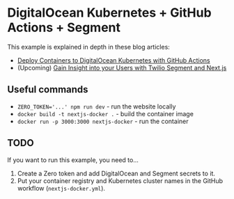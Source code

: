 # DigitalOcean Kubernetes + GitHub Actions + Segment

This example is explained in depth in these blog articles:

- [Deploy Containers to DigitalOcean Kubernetes with GitHub Actions](https://www.tryzero.com/blog/deploy-containers-to-digitalocean-kubernetes-with-gitHub-actions)
- (Upcoming) [Gain Insight into your Users with Twilio Segment and Next.js](https://www.tryzero.com/blog/gain-insight-into-your-users-with-twilio-segment-and-next-js)

## Useful commands

- `ZERO_TOKEN='...' npm run dev` - run the website locally
- `docker build -t nextjs-docker .` - build the container image
- `docker run -p 3000:3000 nextjs-docker` - run the container

## TODO

If you want to run this example, you need to...

1. Create a Zero token and add DigitalOcean and Segment secrets to it.
1. Put your container registry and Kubernetes cluster names in the GitHub workflow (`nextjs-docker.yml`).
